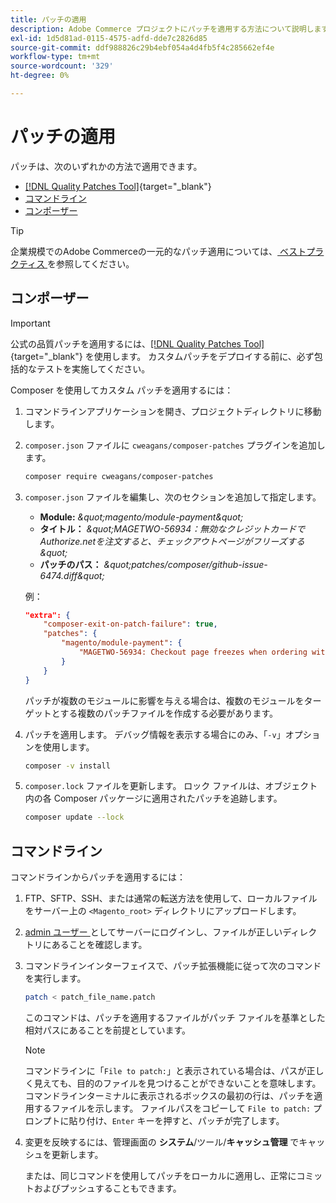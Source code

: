 ```yaml
---
title: パッチの適用
description: Adobe Commerce プロジェクトにパッチを適用する方法について説明します。
exl-id: 1d5d81ad-0115-4575-adfd-dde7c2826d85
source-git-commit: ddf988826c29b4ebf054a4d4fb5f4c285662ef4e
workflow-type: tm+mt
source-wordcount: '329'
ht-degree: 0%

---
```


# パッチの適用

パッチは、次のいずれかの方法で適用できます。

- [[!DNL Quality Patches Tool]](https://experienceleague.adobe.com/tools/commerce-quality-patches/index.html?lang=ja){target="_blank"}
- [コマンドライン](../patches/apply.md#command-line)
- [コンポーザー](../patches/apply.md#composer)


>[!TIP]
>
>企業規模でのAdobe Commerceの一元的なパッチ適用については、[ ベストプラクティス ](../../implementation-playbook/best-practices/maintenance/patching-at-scale.md) を参照してください。

## コンポーザー

>[!IMPORTANT]
>
>公式の品質パッチを適用するには、[[!DNL Quality Patches Tool]](https://experienceleague.adobe.com/tools/commerce-quality-patches/index.html?lang=ja){target="_blank"} を使用します。 カスタムパッチをデプロイする前に、必ず包括的なテストを実施してください。

Composer を使用してカスタム パッチを適用するには：

1. コマンドラインアプリケーションを開き、プロジェクトディレクトリに移動します。
1. `composer.json` ファイルに `cweagans/composer-patches` プラグインを追加します。

   ```bash
   composer require cweagans/composer-patches
   ```

1. `composer.json` ファイルを編集し、次のセクションを追加して指定します。
   - **Module:** *\&quot;magento/module-payment\&quot;*
   - **タイトル：** *\&quot;MAGETWO-56934：無効なクレジットカードでAuthorize.netを注文すると、チェックアウトページがフリーズする\&quot;*
   - **パッチのパス：** *\&quot;patches/composer/github-issue-6474.diff\&quot;*

   例：

   ```json
   "extra": {
       "composer-exit-on-patch-failure": true,
       "patches": {
           "magento/module-payment": {
               "MAGETWO-56934: Checkout page freezes when ordering with Authorize.net with invalid credit card": "patches/composer/github-issue-6474.diff"
           }
       }
   }
   ```

   パッチが複数のモジュールに影響を与える場合は、複数のモジュールをターゲットとする複数のパッチファイルを作成する必要があります。

1. パッチを適用します。 デバッグ情報を表示する場合にのみ、「`-v`」オプションを使用します。

   ```bash
   composer -v install
   ```

1. `composer.lock` ファイルを更新します。 ロック ファイルは、オブジェクト内の各 Composer パッケージに適用されたパッチを追跡します。

   ```bash
   composer update --lock
   ```

## コマンドライン

コマンドラインからパッチを適用するには：

1. FTP、SFTP、SSH、または通常の転送方法を使用して、ローカルファイルをサーバー上の `<Magento_root>` ディレクトリにアップロードします。
1. [admin ユーザー ](../../configuration/cli/config-cli.md#prerequisites) としてサーバーにログインし、ファイルが正しいディレクトリにあることを確認します。
1. コマンドラインインターフェイスで、パッチ拡張機能に従って次のコマンドを実行します。

   ```bash
   patch < patch_file_name.patch
   ```

   このコマンドは、パッチを適用するファイルがパッチ ファイルを基準とした相対パスにあることを前提としています。

   >[!NOTE]
   >
   >コマンドラインに「`File to patch:`」と表示されている場合は、パスが正しく見えても、目的のファイルを見つけることができないことを意味します。 コマンドラインターミナルに表示されるボックスの最初の行は、パッチを適用するファイルを示します。 ファイルパスをコピーして `File to patch:` プロンプトに貼り付け、`Enter` キーを押すと、パッチが完了します。

1. 変更を反映するには、管理画面の **システム**/ツール/**キャッシュ管理** でキャッシュを更新します。

   または、同じコマンドを使用してパッチをローカルに適用し、正常にコミットおよびプッシュすることもできます。
